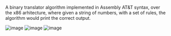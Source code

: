 
A binary translator algorithm implemented in Assembly AT&T syntax, over the x86 arhitecture, where given a string of numbers, with a set of rules, the algorithm would print the correct output.

![image](https://user-images.githubusercontent.com/93039914/163038009-84435117-e674-4a10-a94f-b2b6c15e00b5.png)
![image](https://user-images.githubusercontent.com/93039914/163038033-073a26ed-df62-4c51-9f1e-64fc7aca4146.png)
![image](https://user-images.githubusercontent.com/93039914/163038092-6062d320-d7db-4f36-82b3-b4eb2746d172.png)


